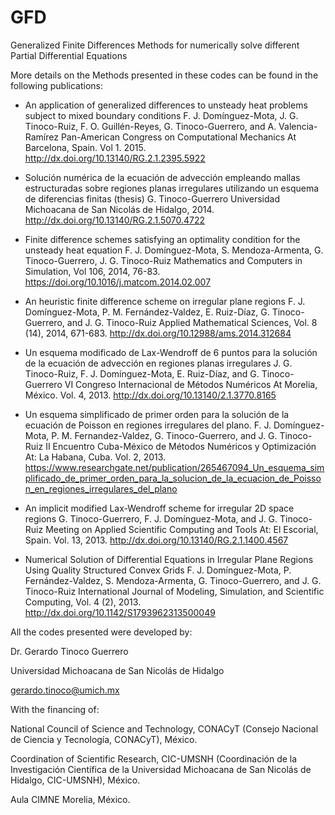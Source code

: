 # GFD
Generalized Finite Differences Methods for numerically solve different Partial Differential Equations

More details on the Methods presented in these codes can be found in the following publications:
  - An application of generalized differences to unsteady heat problems subject to mixed boundary conditions
      F. J. Domínguez-Mota, J. G. Tinoco-Ruiz, F. O. Guillén-Reyes, G. Tinoco-Guerrero, and A. Valencia-Ramírez
      Pan-American Congress on Computational Mechanics At Barcelona, Spain. Vol 1. 2015.
      http://dx.doi.org/10.13140/RG.2.1.2395.5922

  - Solución numérica de la ecuación de advección empleando mallas estructuradas sobre regiones planas irregulares utilizando un esquema de diferencias finitas (thesis)
      G. Tinoco-Guerrero
      Universidad Michoacana de San Nicolás de Hidalgo, 2014.
      http://dx.doi.org/10.13140/RG.2.1.5070.4722
  
  - Finite difference schemes satisfying an optimality condition for the unsteady heat equation
      F. J. Domínguez-Mota, S. Mendoza-Armenta, G. Tinoco-Guerrero, J. G. Tinoco-Ruiz
      Mathematics and Computers in Simulation, Vol 106, 2014, 76-83.
      https://doi.org/10.1016/j.matcom.2014.02.007

  - An heuristic finite difference scheme on irregular plane regions
      F. J. Domínguez-Mota, P. M. Fernández-Valdez, E. Ruiz-Díaz, G. Tinoco-Guerrero, and J. G. Tinoco-Ruiz
      Applied Mathematical Sciences, Vol. 8 (14), 2014, 671-683.
      http://dx.doi.org/10.12988/ams.2014.312684
  
  - Un esquema modificado de Lax-Wendroff de 6 puntos para la solución de la ecuación de advección en regiones planas irregulares
      J. G. Tinoco-Ruiz, F. J. Domínguez-Mota, E. Ruiz-Díaz, and G. Tinoco-Guerrero
      VI Congreso Internacional de Métodos Numéricos At Morelia, México. Vol. 4, 2013.
      http://dx.doi.org/10.13140/2.1.3770.8165
  
  - Un esquema simplificado de primer orden para la solución de la ecuación de Poisson en regiones irregulares del plano.
      F. J. Domínguez-Mota, P. M. Fernandez-Valdez, G. Tinoco-Guerrero, and J. G. Tinoco-Ruiz
      II Encuentro Cuba-México de Métodos Numéricos y Optimización At: La Habana, Cuba. Vol. 2, 2013.
      https://www.researchgate.net/publication/265467094_Un_esquema_simplificado_de_primer_orden_para_la_solucion_de_la_ecuacion_de_Poisson_en_regiones_irregulares_del_plano
  
  - An implicit modified Lax-Wendroff scheme for irregular 2D space regions
      G. Tinoco-Guerrero, F. J. Domínguez-Mota, and J. G. Tinoco-Ruiz
      Meeting on Applied Scientific Computing and Tools At: El Escorial, Spain. Vol. 13, 2013.
      http://dx.doi.org/10.13140/RG.2.1.1400.4567

  - Numerical Solution of Differential Equations in Irregular Plane Regions Using Quality Structured Convex Grids
      F. J. Domínguez-Mota, P. Fernández-Valdez, S. Mendoza-Armenta, G. Tinoco-Guerrero, and J. G. Tinoco-Ruiz
      International Journal of Modeling, Simulation, and Scientific Computing, Vol. 4 (2), 2013.
      http://dx.doi.org/10.1142/S1793962313500049

All the codes presented were developed by:

  Dr. Gerardo Tinoco Guerrero
  
  Universidad Michoacana de San Nicolás de Hidalgo
  
  gerardo.tinoco@umich.mx

With the financing of:

  National Council of Science and Technology, CONACyT (Consejo Nacional de Ciencia y Tecnología, CONACyT), México.
  
  Coordination of Scientific Research, CIC-UMSNH (Coordinación de la Investigación Científica de la Universidad Michoacana de San Nicolás de Hidalgo, CIC-UMSNH), México.
  
  Aula CIMNE Morelia, México.

